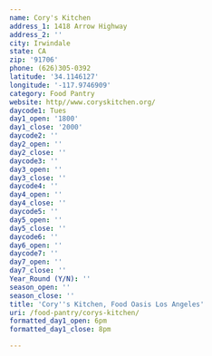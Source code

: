 ```yaml
---
name: Cory's Kitchen
address_1: 1418 Arrow Highway
address_2: ''
city: Irwindale
state: CA
zip: '91706'
phone: (626)305-0392
latitude: '34.1146127'
longitude: '-117.9746909'
category: Food Pantry
website: http//www.coryskitchen.org/
daycode1: Tues
day1_open: '1800'
day1_close: '2000'
daycode2: ''
day2_open: ''
day2_close: ''
daycode3: ''
day3_open: ''
day3_close: ''
daycode4: ''
day4_open: ''
day4_close: ''
daycode5: ''
day5_open: ''
day5_close: ''
daycode6: ''
day6_open: ''
daycode7: ''
day7_open: ''
day7_close: ''
Year_Round (Y/N): ''
season_open: ''
season_close: ''
title: 'Cory''s Kitchen, Food Oasis Los Angeles'
uri: /food-pantry/corys-kitchen/
formatted_day1_open: 6pm
formatted_day1_close: 8pm

---
```

